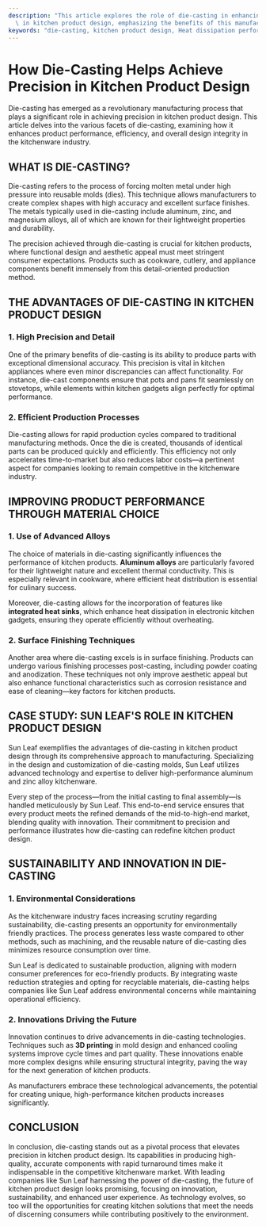 ```yaml
---
description: "This article explores the role of die-casting in enhancing precision and efficiency\
  \ in kitchen product design, emphasizing the benefits of this manufacturing process."
keywords: "die-casting, kitchen product design, Heat dissipation performance, Heat sink"
---
```

# How Die-Casting Helps Achieve Precision in Kitchen Product Design

Die-casting has emerged as a revolutionary manufacturing process that plays a significant role in achieving precision in kitchen product design. This article delves into the various facets of die-casting, examining how it enhances product performance, efficiency, and overall design integrity in the kitchenware industry.

## WHAT IS DIE-CASTING?

Die-casting refers to the process of forcing molten metal under high pressure into reusable molds (dies). This technique allows manufacturers to create complex shapes with high accuracy and excellent surface finishes. The metals typically used in die-casting include aluminum, zinc, and magnesium alloys, all of which are known for their lightweight properties and durability.

The precision achieved through die-casting is crucial for kitchen products, where functional design and aesthetic appeal must meet stringent consumer expectations. Products such as cookware, cutlery, and appliance components benefit immensely from this detail-oriented production method.

## THE ADVANTAGES OF DIE-CASTING IN KITCHEN PRODUCT DESIGN

### 1. High Precision and Detail

One of the primary benefits of die-casting is its ability to produce parts with exceptional dimensional accuracy. This precision is vital in kitchen appliances where even minor discrepancies can affect functionality. For instance, die-cast components ensure that pots and pans fit seamlessly on stovetops, while elements within kitchen gadgets align perfectly for optimal performance.

### 2. Efficient Production Processes

Die-casting allows for rapid production cycles compared to traditional manufacturing methods. Once the die is created, thousands of identical parts can be produced quickly and efficiently. This efficiency not only accelerates time-to-market but also reduces labor costs—a pertinent aspect for companies looking to remain competitive in the kitchenware industry.

## IMPROVING PRODUCT PERFORMANCE THROUGH MATERIAL CHOICE

### 1. Use of Advanced Alloys

The choice of materials in die-casting significantly influences the performance of kitchen products. **Aluminum alloys** are particularly favored for their lightweight nature and excellent thermal conductivity. This is especially relevant in cookware, where efficient heat distribution is essential for culinary success. 

Moreover, die-casting allows for the incorporation of features like **integrated heat sinks**, which enhance heat dissipation in electronic kitchen gadgets, ensuring they operate efficiently without overheating.

### 2. Surface Finishing Techniques

Another area where die-casting excels is in surface finishing. Products can undergo various finishing processes post-casting, including powder coating and anodization. These techniques not only improve aesthetic appeal but also enhance functional characteristics such as corrosion resistance and ease of cleaning—key factors for kitchen products.

## CASE STUDY: SUN LEAF'S ROLE IN KITCHEN PRODUCT DESIGN

Sun Leaf exemplifies the advantages of die-casting in kitchen product design through its comprehensive approach to manufacturing. Specializing in the design and customization of die-casting molds, Sun Leaf utilizes advanced technology and expertise to deliver high-performance aluminum and zinc alloy kitchenware.

Every step of the process—from the initial casting to final assembly—is handled meticulously by Sun Leaf. This end-to-end service ensures that every product meets the refined demands of the mid-to-high-end market, blending quality with innovation. Their commitment to precision and performance illustrates how die-casting can redefine kitchen product design.

## SUSTAINABILITY AND INNOVATION IN DIE-CASTING

### 1. Environmental Considerations

As the kitchenware industry faces increasing scrutiny regarding sustainability, die-casting presents an opportunity for environmentally friendly practices. The process generates less waste compared to other methods, such as machining, and the reusable nature of die-casting dies minimizes resource consumption over time.

Sun Leaf is dedicated to sustainable production, aligning with modern consumer preferences for eco-friendly products. By integrating waste reduction strategies and opting for recyclable materials, die-casting helps companies like Sun Leaf address environmental concerns while maintaining operational efficiency.

### 2. Innovations Driving the Future

Innovation continues to drive advancements in die-casting technologies. Techniques such as **3D printing** in mold design and enhanced cooling systems improve cycle times and part quality. These innovations enable more complex designs while ensuring structural integrity, paving the way for the next generation of kitchen products.

As manufacturers embrace these technological advancements, the potential for creating unique, high-performance kitchen products increases significantly.

## CONCLUSION

In conclusion, die-casting stands out as a pivotal process that elevates precision in kitchen product design. Its capabilities in producing high-quality, accurate components with rapid turnaround times make it indispensable in the competitive kitchenware market. With leading companies like Sun Leaf harnessing the power of die-casting, the future of kitchen product design looks promising, focusing on innovation, sustainability, and enhanced user experience. As technology evolves, so too will the opportunities for creating kitchen solutions that meet the needs of discerning consumers while contributing positively to the environment.
